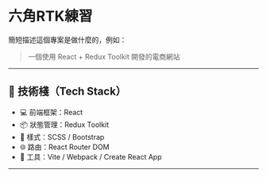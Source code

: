 # 六角RTK練習

簡短描述這個專案是做什麼的，例如：

> 一個使用 React + Redux Toolkit 開發的電商網站

---

## 🚀 技術棧（Tech Stack）

- 💻 前端框架：React
- 📦 狀態管理：Redux Toolkit
- 🎨 樣式：SCSS / Bootstrap
- 🌐 路由：React Router DOM
- 🔧 工具：Vite / Webpack / Create React App

---
